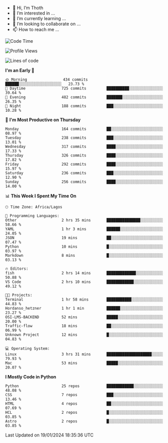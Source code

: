 <!---
thoth2357/thoth2357 is a ✨ special ✨ repository because its `README.md` (this file) appears on your GitHub profile.
You can click the Preview link to take a look at your changes.
--->

- 👋 Hi, I’m Thoth
- 👀 I’m interested in ...
- 🌱 I’m currently learning ...
- 💞️ I’m looking to collaborate on ...
- 📫 How to reach me ...




<!--START_SECTION:waka-->
![Code Time](http://img.shields.io/badge/Code%20Time-2%2C652%20hrs%2053%20mins-blue)

![Profile Views](http://img.shields.io/badge/Profile%20Views-0-blue)

![Lines of code](https://img.shields.io/badge/From%20Hello%20World%20I%27ve%20Written-30.2%20million%20lines%20of%20code-blue)

**I'm an Early 🐤** 

```text
🌞 Morning                434 commits         ██████░░░░░░░░░░░░░░░░░░░   23.73 % 
🌆 Daytime                725 commits         ██████████░░░░░░░░░░░░░░░   39.64 % 
🌃 Evening                482 commits         ███████░░░░░░░░░░░░░░░░░░   26.35 % 
🌙 Night                  188 commits         ███░░░░░░░░░░░░░░░░░░░░░░   10.28 % 
```
📅 **I'm Most Productive on Thursday** 

```text
Monday                   164 commits         ██░░░░░░░░░░░░░░░░░░░░░░░   08.97 % 
Tuesday                  238 commits         ███░░░░░░░░░░░░░░░░░░░░░░   13.01 % 
Wednesday                317 commits         ████░░░░░░░░░░░░░░░░░░░░░   17.33 % 
Thursday                 326 commits         ████░░░░░░░░░░░░░░░░░░░░░   17.82 % 
Friday                   292 commits         ████░░░░░░░░░░░░░░░░░░░░░   15.97 % 
Saturday                 236 commits         ███░░░░░░░░░░░░░░░░░░░░░░   12.90 % 
Sunday                   256 commits         ████░░░░░░░░░░░░░░░░░░░░░   14.00 % 
```


📊 **This Week I Spent My Time On** 

```text
🕑︎ Time Zone: Africa/Lagos

💬 Programming Languages: 
Other                    2 hrs 35 mins       ███████████████░░░░░░░░░░   58.66 % 
YAML                     1 hr 3 mins         ██████░░░░░░░░░░░░░░░░░░░   24.05 % 
JSON                     19 mins             ██░░░░░░░░░░░░░░░░░░░░░░░   07.47 % 
Python                   10 mins             █░░░░░░░░░░░░░░░░░░░░░░░░   03.97 % 
Markdown                 8 mins              █░░░░░░░░░░░░░░░░░░░░░░░░   03.13 % 

🔥 Editors: 
fish                     2 hrs 14 mins       █████████████░░░░░░░░░░░░   50.88 % 
VS Code                  2 hrs 10 mins       ████████████░░░░░░░░░░░░░   49.12 % 

🐱‍💻 Projects: 
Terminal                 1 hr 58 mins        ███████████░░░░░░░░░░░░░░   44.83 % 
Hordanso_hetzner         1 hr 1 min          ██████░░░░░░░░░░░░░░░░░░░   23.27 % 
OSI-LMS-BACKEND          52 mins             █████░░░░░░░░░░░░░░░░░░░░   20.00 % 
Traffic-flow             18 mins             ██░░░░░░░░░░░░░░░░░░░░░░░   06.99 % 
Unknown Project          12 mins             █░░░░░░░░░░░░░░░░░░░░░░░░   04.83 % 

💻 Operating System: 
Linux                    3 hrs 31 mins       ████████████████████░░░░░   79.93 % 
Mac                      53 mins             █████░░░░░░░░░░░░░░░░░░░░   20.07 % 
```

**I Mostly Code in Python** 

```text
Python                   25 repos            ████████████░░░░░░░░░░░░░   48.08 % 
CSS                      7 repos             ███░░░░░░░░░░░░░░░░░░░░░░   13.46 % 
HTML                     4 repos             ██░░░░░░░░░░░░░░░░░░░░░░░   07.69 % 
HCL                      2 repos             █░░░░░░░░░░░░░░░░░░░░░░░░   03.85 % 
Astro                    2 repos             █░░░░░░░░░░░░░░░░░░░░░░░░   03.85 % 
```




 Last Updated on 19/01/2024 18:35:36 UTC
<!--END_SECTION:waka-->
<!--![](http://github-profile-summary-cards.vercel.app/api/cards/profile-details?username=thoth2357&theme=2077)

![](http://github-profile-summary-cards.vercel.app/api/cards/stats?username=thoth2357&theme=2077)![](http://github-profile-summary-cards.vercel.app/api/cards/productive-time?username=thoth2357&theme=2077&utcOffset=8) -->
